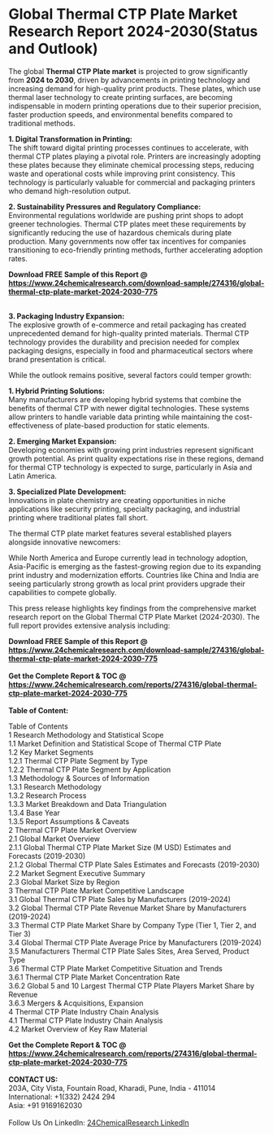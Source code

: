 <h1>Global Thermal CTP Plate Market Research Report 2024-2030(Status and Outlook)</h1><p>The global <strong>Thermal CTP Plate market</strong> is projected to grow significantly from <strong>2024 to 2030</strong>, driven by advancements in printing technology and increasing demand for high-quality print products. These plates, which use thermal laser technology to create printing surfaces, are becoming indispensable in modern printing operations due to their superior precision, faster production speeds, and environmental benefits compared to traditional methods.</p><p><strong>1. Digital Transformation in Printing:</strong><br>
The shift toward digital printing processes continues to accelerate, with thermal CTP plates playing a pivotal role. Printers are increasingly adopting these plates because they eliminate chemical processing steps, reducing waste and operational costs while improving print consistency. This technology is particularly valuable for commercial and packaging printers who demand high-resolution output.</p><p><strong>2. Sustainability Pressures and Regulatory Compliance:</strong><br>
Environmental regulations worldwide are pushing print shops to adopt greener technologies. Thermal CTP plates meet these requirements by significantly reducing the use of hazardous chemicals during plate production. Many governments now offer tax incentives for companies transitioning to eco-friendly printing methods, further accelerating adoption rates.</p><div><b>Download FREE Sample of this Report @ 
            <a href="https://www.24chemicalresearch.com/download-sample/274316/global-thermal-ctp-plate-market-2024-2030-775">
            https://www.24chemicalresearch.com/download-sample/274316/global-thermal-ctp-plate-market-2024-2030-775</a></b></div><br><p><strong>3. Packaging Industry Expansion:</strong><br>
The explosive growth of e-commerce and retail packaging has created unprecedented demand for high-quality printed materials. Thermal CTP technology provides the durability and precision needed for complex packaging designs, especially in food and pharmaceutical sectors where brand presentation is critical.</p><p>While the outlook remains positive, several factors could temper growth:</p><p><strong>1. Hybrid Printing Solutions:</strong><br>
Many manufacturers are developing hybrid systems that combine the benefits of thermal CTP with newer digital technologies. These systems allow printers to handle variable data printing while maintaining the cost-effectiveness of plate-based production for static elements.</p><p><strong>2. Emerging Market Expansion:</strong><br>
Developing economies with growing print industries represent significant growth potential. As print quality expectations rise in these regions, demand for thermal CTP technology is expected to surge, particularly in Asia and Latin America.</p><p><strong>3. Specialized Plate Development:</strong><br>
Innovations in plate chemistry are creating opportunities in niche applications like security printing, specialty packaging, and industrial printing where traditional plates fall short.</p><p>The thermal CTP plate market features several established players alongside innovative newcomers:</p><p>While North America and Europe currently lead in technology adoption, Asia-Pacific is emerging as the fastest-growing region due to its expanding print industry and modernization efforts. Countries like China and India are seeing particularly strong growth as local print providers upgrade their capabilities to compete globally.</p><p>This press release highlights key findings from the comprehensive market research report on the Global Thermal CTP Plate Market (2024-2030). The full report provides extensive analysis including:</p><div><b>Download FREE Sample of this Report @ 
            <a href="https://www.24chemicalresearch.com/download-sample/274316/global-thermal-ctp-plate-market-2024-2030-775">
            https://www.24chemicalresearch.com/download-sample/274316/global-thermal-ctp-plate-market-2024-2030-775</a></b></div><br><div><b>Get the Complete Report & TOC @ 
            <a href="https://www.24chemicalresearch.com/reports/274316/global-thermal-ctp-plate-market-2024-2030-775">
            https://www.24chemicalresearch.com/reports/274316/global-thermal-ctp-plate-market-2024-2030-775</a></b></div><br>
            <b>Table of Content:</b><p>Table of Contents<br />
1 Research Methodology and Statistical Scope<br />
1.1 Market Definition and Statistical Scope of Thermal CTP Plate<br />
1.2 Key Market Segments<br />
1.2.1 Thermal CTP Plate Segment by Type<br />
1.2.2 Thermal CTP Plate Segment by Application<br />
1.3 Methodology & Sources of Information<br />
1.3.1 Research Methodology<br />
1.3.2 Research Process<br />
1.3.3 Market Breakdown and Data Triangulation<br />
1.3.4 Base Year<br />
1.3.5 Report Assumptions & Caveats<br />
2 Thermal CTP Plate Market Overview<br />
2.1 Global Market Overview<br />
2.1.1 Global Thermal CTP Plate Market Size (M USD) Estimates and Forecasts (2019-2030)<br />
2.1.2 Global Thermal CTP Plate Sales Estimates and Forecasts (2019-2030)<br />
2.2 Market Segment Executive Summary<br />
2.3 Global Market Size by Region<br />
3 Thermal CTP Plate Market Competitive Landscape<br />
3.1 Global Thermal CTP Plate Sales by Manufacturers (2019-2024)<br />
3.2 Global Thermal CTP Plate Revenue Market Share by Manufacturers (2019-2024)<br />
3.3 Thermal CTP Plate Market Share by Company Type (Tier 1, Tier 2, and Tier 3)<br />
3.4 Global Thermal CTP Plate Average Price by Manufacturers (2019-2024)<br />
3.5 Manufacturers Thermal CTP Plate Sales Sites, Area Served, Product Type<br />
3.6 Thermal CTP Plate Market Competitive Situation and Trends<br />
3.6.1 Thermal CTP Plate Market Concentration Rate<br />
3.6.2 Global 5 and 10 Largest Thermal CTP Plate Players Market Share by Revenue<br />
3.6.3 Mergers & Acquisitions, Expansion<br />
4 Thermal CTP Plate Industry Chain Analysis<br />
4.1 Thermal CTP Plate Industry Chain Analysis<br />
4.2 Market Overview of Key Raw Material</p><div><b>Get the Complete Report & TOC @ 
            <a href="https://www.24chemicalresearch.com/reports/274316/global-thermal-ctp-plate-market-2024-2030-775">
            https://www.24chemicalresearch.com/reports/274316/global-thermal-ctp-plate-market-2024-2030-775</a></b></div><br><b>CONTACT US:</b><br>
            203A, City Vista, Fountain Road, Kharadi, Pune, India - 411014<br>
            International: +1(332) 2424 294<br>
            Asia: +91 9169162030 <br><br>
            Follow Us On LinkedIn: <a href="https://www.linkedin.com/company/24chemicalresearch/">24ChemicalResearch LinkedIn</a>